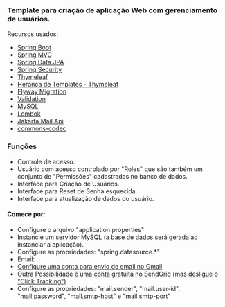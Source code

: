 

### Template para criação de aplicação Web com gerenciamento de usuários.

Recursos usados:

* [Spring Boot](https://spring.io/projects/spring-boot)
* [Spring MVC](https://docs.spring.io/spring-framework/reference/web.html)
* [Spring Data JPA](https://docs.spring.io/spring-boot/3.4.0/reference/data/sql.html#data.sql.jpa-and-spring-data)
* [Spring Security](https://docs.spring.io/spring-boot/3.4.0/reference/web/spring-security.html)
* [Thymeleaf](https://docs.spring.io/spring-boot/3.4.0/reference/web/servlet.html#web.servlet.spring-mvc.template-engines)
* [Herança de Templates - Thymeleaf](https://www.treinaweb.com.br/blog/thymeleaf-heranca-de-templates)
* [Flyway Migration](https://docs.spring.io/spring-boot/3.4.0/how-to/data-initialization.html#howto.data-initialization.migration-tool.flyway)
* [Validation](https://docs.spring.io/spring-boot/3.4.0/reference/io/validation.html)
* [MySQL](https://www.mysql.com/)
* [Lombok](https://projectlombok.org/)
* [Jakarta Mail Api](https://jakarta.ee/specifications/mail/)
* [commons-codec](https://commons.apache.org/proper/commons-codec/)

### Funções
* Controle de acesso.
* Usuário com acesso controlado por "Roles" que são também um conjunto de "Permissões" cadastradas no banco de dados.
* Interface para Criação de Usuários.
* Interface para Reset de Senha esquecida.
* Interface para atualização de dados do usuário.

#### Comece por:
* Configure o arquivo "application.properties"
* Instancie um servidor MySQL (a base de dados será gerada ao instanciar a aplicação).
* Configure as propriedades: "spring.datasource.*"
* Email:
* [Configure uma conta para envio de email no Gmail](https://support.google.com/accounts/answer/185833?hl=pt-BR)
* [Outra Possibilidade é uma conta gratuita no SendGrid (mas desligue o "Click Tracking")](https://sendgrid.com/)
* Configure as propriedades: "mail.sender", "mail.user-id", "mail.password", "mail.smtp-host" e "mail.smtp-port"

